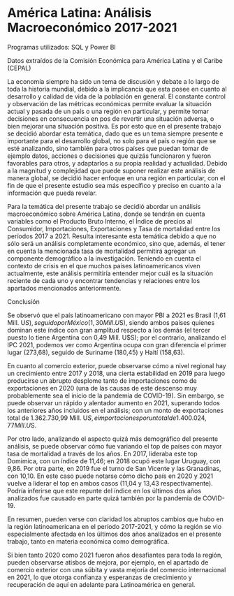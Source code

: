 # América Latina: Análisis Macroeconómico 2017-2021

Programas utilizados: SQL y Power BI 

Datos extraídos de la Comisión Económica para América Latina y el Caribe (CEPAL)

La economía siempre ha sido un tema de discusión y debate a lo largo de toda la historia mundial,
debido a la implicancia que esta posee en cuanto al desarrollo y calidad de vida de la población en general.
El constante control y observación de las métricas económicas permite evaluar la situación actual y pasada
de un país o una región en particular, y permite tomar decisiones en consecuencia en pos de revertir una
situación adversa, o bien mejorar una situación positiva.
Es por esto que en el presente trabajo se decidió abordar esta temática, dado que es un tema
siempre presente e importante para el desarrollo global, no solo para el país o región que se esté
analizando, sino también para otros países que puedan tomar de ejemplo datos, acciones o decisiones
que quizás funcionaron y fueron favorables para otros, y adaptarlos a su propia realidad y actualidad.
Debido a la magnitud y complejidad que puede suponer realizar este análisis de manera global, se
decidió hacer enfoque en una región en particular, con el fin de que el presente estudio sea más específico
y preciso en cuanto a la información que pueda revelar.

Para la temática del presente trabajo se decidió abordar un análisis macroeconómico sobre América
Latina, donde se tendrán en cuenta variables como el Producto Bruto Interno, el Índice de precios al
Consumidor, Importaciones, Exportaciones y Tasa de mortalidad entre los períodos 2017 a 2021. Resulta
interesante esta temática debido a que no sólo será un análisis completamente económico, sino que,
además, el tener en cuenta la mencionada tasa de mortalidad permitirá agregar un componente
demográfico a la investigación.
Teniendo en cuenta el contexto de crisis en el que muchos países latinoamericanos viven actualmente, este análisis
permitiría entender mejor cuál es la situación reciente de cada uno y encontrar tendencias y relaciones
entre los apartados mencionados anteriormente.

Conclusión

Se observó que el país latinoamericano con mayor PBI a 2021 es Brasil (1,61 Mill. U$S), seguido
por México (1,30 Mill. U$S), siendo ambos países quienes dominan este índice con gran amplitud
respecto a los demás (el tercer puesto lo tiene Argentina con 0,49 Mill. U$S); por el contrario, analizando
el IPC 2021, podemos ver como Argentina ocupa con gran diferencia el primer lugar (273,68), seguido de
Suriname (180,45) y Haití (158,63).

En cuanto al comercio exterior, puede observarse cómo a nivel regional hay un crecimiento entre
2017 y 2018, una cierta estabilidad en 2019 para luego producirse un abrupto desplome tanto de
importaciones como de exportaciones en 2020 (una de las causas de este descenso muy probablemente
sea el inicio de la pandemia de COVID-19). Sin embargo, se puede observar un rápido y alentador
aumento en 2021, superando todos los anteriores años incluidos en el análisis; con un monto de
exportaciones total de 1.362.730,99 Mill. U$S, e importaciones por un total de 1.400.024,77 Mill. U$S.

Por otro lado, analizando el aspecto quizá más demográfico del presente análisis, se puede
observar cómo fue variando el top de países con mayor tasa de mortalidad a través de los años. En 2017,
lideraba este top Domimica, con un índice de 11,46; en 2018 ocupó este lugar Uruguay, con 9,86. Por otra
parte, en 2019 fue el turno de San Vicente y las Granadinas, con 10,10. En este caso puede notarse cómo
dicho país en 2020 y 2021 vuelve a liderar el top en ambos casos (11,04 y 13,43 respectivamente). Podría
inferirse que este repunte del índice en los últimos dos años analizados fue causado en parte quizá
también por la pandemia de COVID-19.

En resumen, pueden verse con claridad los abruptos cambios que hubo en la región
latinoamericana en el período 2017-2021, y cómo la región se vio especialmente afectada en los últimos
dos años analizados en el presente trabajo, tanto en materia económica como demográfica.

Si bien tanto 2020 como 2021 fueron años desafiantes para toda la región, pueden observarse
atisbos de mejora, por ejemplo, en el apartado de comercio exterior con una súbita y vasta mejoría del
comercio internacional en 2021, lo que otorga confianza y esperanzas de crecimiento y recuperación de
aquí en adelante para Latinoamérica en general.
